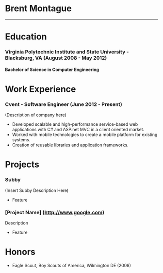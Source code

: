 # Brent Montague
----------------

# Education
### Virginia Polytechnic Institute and State University - Blacksburg, VA (August 2008 - May 2012)
#### Bachelor of Science in __Computer Engineering__

# Work Experience
### Cvent - Software Engineer (June 2012 - Present)
(Description of company here)
* Developed scalable and high-performance service-based web applications with C# and ASP.net MVC in a client oriented market.
* Worked with mobile technologies to create a mobile platform for existing systems.
* Creation of reusable libraries and application frameworks.

# Projects
### Subby
(Insert Subby Description Here) 
* Feature
### [Project Name] (http://www.google.com)
Description
* Feature

# Honors
* Eagle Scout, Boy Scouts of America, Wilmington DE (2008)

